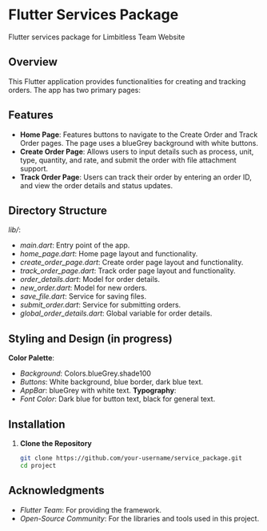# Flutter Services Package
Flutter services package for Limbitless Team Website

## Overview

This Flutter application provides functionalities for creating and tracking orders. The app has two primary pages:

## Features

- **Home Page**: Features buttons to navigate to the Create Order and Track Order pages. The page uses a blueGrey background with white buttons.
- **Create Order Page**: Allows users to input details such as process, unit, type, quantity, and rate, and submit the order with file attachment support.
- **Track Order Page**: Users can track their order by entering an order ID, and view the order details and status updates.

## Directory Structure

*lib/*:
- *main.dart*: Entry point of the app.
- *home_page.dart*: Home page layout and functionality.
- *create_order_page.dart*: Create order page layout and functionality.
- *track_order_page.dart*: Track order page layout and functionality.
- *order_details.dart*: Model for order details.
- *new_order.dart*: Model for new orders.
- *save_file.dart*: Service for saving files.
- *submit_order.dart*: Service for submitting orders.
- *global_order_details.dart*: Global variable for order details.

## Styling and Design (in progress)

**Color Palette**:
- *Background*: Colors.blueGrey.shade100
- *Buttons*: White background, blue border, dark blue text.
- *AppBar*: blueGrey with white text.
**Typography**:
- *Font Color*: Dark blue for button text, black for general text.

## Installation

1. **Clone the Repository**

   ```bash
   git clone https://github.com/your-username/service_package.git
   cd project

## Acknowledgments

- *Flutter Team*: For providing the framework.
- *Open-Source Community*: For the libraries and tools used in this project.

